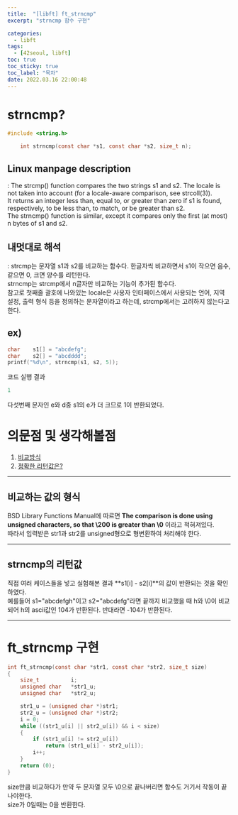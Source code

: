 ```yaml
---
title:  "[libft] ft_strncmp"
excerpt: "strncmp 함수 구현"

categories:
  - libft
tags:
  - [42seoul, libft]
toc: true
toc_sticky: true
toc_label: "목차"
date: 2022.03.16 22:00:48
---
```


# strncmp?

```c
#include <string.h>

    int strncmp(const char *s1, const char *s2, size_t n);
```

## Linux manpage description    
:  The strcmp() function compares the two strings s1 and s2. The locale is not taken into account (for a locale-aware comparison, see strcoll(3)).    
It returns an integer less than, equal to, or greater than zero if s1 is found, respectively, to be less than, to match, or be greater than s2.    
The strncmp() function is similar, except it compares only the first (at most) n bytes of s1 and s2.    

## 내멋대로 해석    
:  strcmp는 문자열 s1과 s2를 비교하는 함수다. 한글자씩 비교하면서 s1이 작으면 음수, 같으면 0, 크면 양수를 리턴한다.    
strncmp는 strcmp에서 n글자만 비교하는 기능이 추가된 함수다.    
참고로 첫째줄 괄호에 나와있는 locale은 사용자 인터페이스에서 사용되는 언어, 지역 설정, 출력 형식 등을 정의하는 문자열이라고 하는데, strcmp에서는 고려하지 않는다고 한다.    

## ex)    
```c
char	s1[] = "abcdefg";
char	s2[] = "abcdddd";
printf("%d\n", strncmp(s1, s2, 5));
```
코드 실행 결과
```c
1
```
다섯번째 문자인 e와 d중 s1의 e가 더 크므로 1이 반환되었다.    

# 의문점 및 생각해볼점    
1. [비교방식](#비교하는-값의-형식)    
2. [정확한 리턴값은?](#strncmp의-리턴값)    

***

## 비교하는 값의 형식
BSD Library Functions Manual에 따르면 **The	comparison is done using unsigned characters,	so that	\200 is greater than \0** 이라고 적혀져있다.    
따라서 입력받은 str1과 str2를 unsigned형으로 형변환하여 처리해야 한다.    

***

## strncmp의 리턴값
직접 여러 케이스들을 넣고 실험해본 결과 **s1[i] - s2[i]**의 값이 반환되는 것을 확인하였다.    
예를들어 s1="abcdefgh"이고 s2="abcdefg"라면 끝까지 비교했을 때 h와 \0이 비교되어 h의 ascii값인 104가 반환된다. 반대라면 -104가 반환된다.     

***

# ft_strncmp 구현

```c
int	ft_strncmp(const char *str1, const char *str2, size_t size)
{
	size_t			i;
	unsigned char	*str1_u;
	unsigned char	*str2_u;

	str1_u = (unsigned char *)str1;
	str2_u = (unsigned char *)str2;
	i = 0;
	while ((str1_u[i] || str2_u[i]) && i < size)
	{
		if (str1_u[i] != str2_u[i])
			return (str1_u[i] - str2_u[i]);
		i++;
	}
	return (0);
}
```
size만큼 비교하다가 만약 두 문자열 모두 \0으로 끝나버리면 함수도 거기서 작동이 끝나야한다.    
size가 0일때는 0을 반환한다.    


